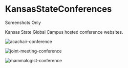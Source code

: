# KansasStateConferences
Screenshots Only

Kansas State Global Campus hosted conference websites.

![acachair-conference](https://user-images.githubusercontent.com/5043065/31695827-7883b6b6-b372-11e7-8642-53ad35dbbab2.png)

![joint-meeting-conference](https://user-images.githubusercontent.com/5043065/31695828-79df4f5c-b372-11e7-98c8-b77a3cabcc3c.png)

![mammalogist-conference](https://user-images.githubusercontent.com/5043065/31695829-7acc306a-b372-11e7-80dd-e314e3b6f122.png)
